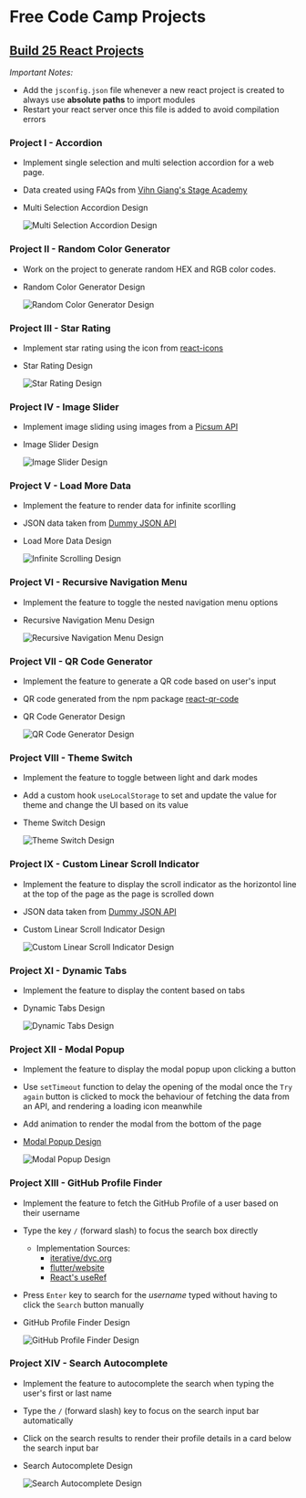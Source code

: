 # Free Code Camp Projects

## [Build 25 React Projects](https://www.youtube.com/watch?v=5ZdHfJVAY-s)

_Important Notes:_

- Add the `jsconfig.json` file whenever a new react project is created to always use **absolute paths** to import modules
- Restart your react server once this file is added to avoid compilation errors

### Project I - Accordion

- Implement single selection and multi selection accordion for a web page.
- Data created using FAQs from [Vihn Giang's Stage Academy](https://stageacademy.mykajabi.com/)

- Multi Selection Accordion Design

  ![Multi Selection Accordion Design](./StaticImages/multi-selection-project.png)

### Project II - Random Color Generator

- Work on the project to generate random HEX and RGB color codes.
- Random Color Generator Design

  ![Random Color Generator Design](./StaticImages/random-color-generator.png)

### Project III - Star Rating

- Implement star rating using the icon from [react-icons](https://www.npmjs.com/package/react-icons)
- Star Rating Design

  ![Star Rating Design](./StaticImages/star-rating-design.png)

### Project IV - Image Slider

- Implement image sliding using images from a [Picsum API](https://picsum.photos/v2/list?page=2&limit=10)
- Image Slider Design

  ![Image Slider Design](./StaticImages/image-slider-design.png)

### Project V - Load More Data

- Implement the feature to render data for infinite scorlling
- JSON data taken from [Dummy JSON API](https://dummyjson.com/products?limit=20&skip=20)
- Load More Data Design

  ![Infinite Scrolling Design](./StaticImages/load-more-data-design.png)

### Project VI - Recursive Navigation Menu

- Implement the feature to toggle the nested navigation menu options
- Recursive Navigation Menu Design

  ![Recursive Navigation Menu Design](./StaticImages/recursive-navigation-menu.png)

### Project VII - QR Code Generator

- Implement the feature to generate a QR code based on user's input
- QR code generated from the npm package [react-qr-code](https://www.npmjs.com/package/react-qr-code)
- QR Code Generator Design

  ![QR Code Generator Design](./StaticImages/qr-code-generator-design.png)

### Project VIII - Theme Switch

- Implement the feature to toggle between light and dark modes
- Add a custom hook `useLocalStorage` to set and update the value for theme and change the UI based on its value
- Theme Switch Design

  ![Theme Switch Design](./StaticImages/theme-switch-design.png)

### Project IX - Custom Linear Scroll Indicator

- Implement the feature to display the scroll indicator as the horizontol line at the top of the page as the page is scrolled down
- JSON data taken from [Dummy JSON API](https://dummyjson.com/products?limit=100)
- Custom Linear Scroll Indicator Design

  ![Custom Linear Scroll Indicator Design](./StaticImages/custom-linear-scroll-indicator-design.png)

### Project XI - Dynamic Tabs

- Implement the feature to display the content based on tabs
- Dynamic Tabs Design

  ![Dynamic Tabs Design](./StaticImages/dynamic-tabs-design.png)

### Project XII - Modal Popup

- Implement the feature to display the modal popup upon clicking a button
- Use `setTimeout` function to delay the opening of the modal once the `Try again` button is clicked to mock the behaviour of fetching the data from an API, and rendering a loading icon meanwhile
- Add animation to render the modal from the bottom of the page
- [Modal Popup Design](https://www.patternfly.org/components/modal/design-guidelines#error-dialogs)

  ![Modal Popup Design](./StaticImages/modal-popup-design.png)

### Project XIII - GitHub Profile Finder

- Implement the feature to fetch the GitHub Profile of a user based on their username
- Type the key `/` (forward slash) to focus the search box directly
  - Implementation Sources:
    - [iterative/dvc.org](https://github.com/iterative/dvc.org/pull/2478/files)
    - [flutter/website](https://github.com/flutter/website/pull/10515/files)
    - [React's useRef](https://react.dev/reference/react/useRef#examples-dom)
- Press `Enter` key to search for the _username_ typed without having to click the `Search` button manually
- GitHub Profile Finder Design

  ![GitHub Profile Finder Design](./StaticImages/github-profile-finder-design.png)

### Project XIV - Search Autocomplete

- Implement the feature to autocomplete the search when typing the user's first or last name
- Type the `/` (forward slash) key to focus on the search input bar automatically
- Click on the search results to render their profile details in a card below the search input bar
- Search Autocomplete Design

  ![Search Autocomplete Design](./StaticImages/search-autocomplete-design.png)
